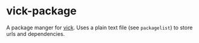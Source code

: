# vick-package

A package manger for [vick](https://github.com/czipperz/vick).  Uses a
plain text file (see `packagelist`) to store urls and dependencies.
